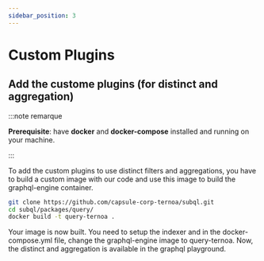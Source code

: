 ```yaml
---
sidebar_position: 3
---
```


# Custom Plugins

## Add the custome plugins (for distinct and aggregation)

:::note remarque

**Prerequisite**: have **docker** and **docker-compose** installed and running on your machine.

:::


To add the custom plugins to use distinct filters and aggregations, you have to build a custom image with our code and use this image to build the graphql-engine container.

```bash 
git clone https://github.com/capsule-corp-ternoa/subql.git
cd subql/packages/query/
docker build -t query-ternoa .
```

Your image is now built. 
You need to setup the indexer and in the docker-compose.yml file, change the graphql-engine image to query-ternoa.
Now, the distinct and aggregation is available in the graphql playground.
